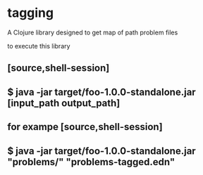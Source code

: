 # tagging

A Clojure library designed to get map of path problem files

to execute this library

[source,shell-session]
----
$ java -jar target/foo-1.0.0-standalone.jar [input_path output_path]
----

for exampe
[source,shell-session]
----
$ java -jar target/foo-1.0.0-standalone.jar "problems/" "problems-tagged.edn"
----
